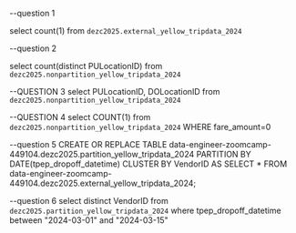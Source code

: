 --question 1

select count(1)
from `dezc2025.external_yellow_tripdata_2024` 


--question 2

select count(distinct PULocationID)
from `dezc2025.nonpartition_yellow_tripdata_2024`

--QUESTION 3
select PULocationID, DOLocationID
from `dezc2025.nonpartition_yellow_tripdata_2024`

--QUESTION 4
select COUNT(1)
from `dezc2025.nonpartition_yellow_tripdata_2024`
WHERE fare_amount=0

--question 5
CREATE OR REPLACE TABLE data-engineer-zoomcamp-449104.dezc2025.partition_yellow_tripdata_2024
PARTITION BY
  DATE(tpep_dropoff_datetime) 
CLUSTER BY 
  VendorID 
AS
SELECT * FROM data-engineer-zoomcamp-449104.dezc2025.external_yellow_tripdata_2024;

--question 6
select
  distinct VendorID
from `dezc2025.partition_yellow_tripdata_2024`
where
  tpep_dropoff_datetime between "2024-03-01" and "2024-03-15"

